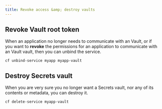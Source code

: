 ```yaml
---
title: Revoke access &amp; destroy vaults
---
```


## Revoke Vault root token

When an application no longer needs to communicate with an Vault, or if you want to **revoke** the permissions for an application to communicate with an Vault vault, then you can unbind the service.

```
cf unbind-service myapp myapp-vault
```

## Destroy Secrets vault

When you are very sure you no longer want a Secrets vault, nor any of its contents or metadata, you can destroy it.

```
cf delete-service myapp-vault
```
